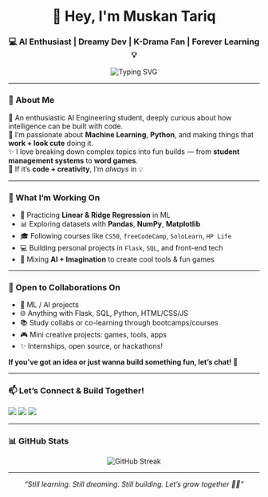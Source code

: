 <h1 align="center">👋 Hey, I'm Muskan Tariq</h1>
<h3 align="center">💻 AI Enthusiast | Dreamy Dev | K-Drama Fan | Forever Learning 💡</h3>

<p align="center">
  <img src="https://readme-typing-svg.herokuapp.com?font=Fira+Code&weight=500&pause=1000&center=true&width=435&lines=AI+Engineer+in+the+Making...;Learning+ML+%2B+DL+one+project+at+a+time.;Code+%2B+Creativity+%3D+Me+%F0%9F%92%A1;Flask%2C+Python%2C+SQL+...+Let's+Build!+%F0%9F%94%A5" alt="Typing SVG" />
</p>

---

### 👀 About Me

🌸 An enthusiastic AI Engineering student, deeply curious about how intelligence can be built with code.  
🐍 I’m passionate about **Machine Learning**, **Python**, and making things that **work + look cute** doing it.  
✨ I love breaking down complex topics into fun builds — from **student management systems** to **word games**.  
🎨 If it’s **code + creativity**, I’m *always* in 💡

---

### 🌱 What I’m Working On

- 🧠 Practicing **Linear & Ridge Regression** in ML  
- 📊 Exploring datasets with **Pandas**, **NumPy**, **Matplotlib**  
- 🎓 Following courses like `CS50`, `freeCodeCamp`, `SoloLearn`, `HP Life`  
- 💻 Building personal projects in `Flask`, `SQL`, and front-end tech  
- 🧩 Mixing **AI + Imagination** to create cool tools & fun games  

---

### 💞️ Open to Collaborations On

- 🤖 ML / AI projects  
- 🌐 Anything with Flask, SQL, Python, HTML/CSS/JS  
- 📚 Study collabs or co-learning through bootcamps/courses  
- 🎮 Mini creative projects: games, tools, apps  
- ✨ Internships, open source, or hackathons!

**If you've got an idea or just wanna build something fun, let’s chat! 💌**

---

### 📫 Let’s Connect & Build Together!

<p align="left">
  <a href="https://www.linkedin.com/in/muskan-tariq-095a50282" target="_blank"><img src="https://img.shields.io/badge/LinkedIn-Muskan%20Tariq-blue?style=for-the-badge&logo=linkedin&logoColor=white" /></a>
  <a href="https://www.instagram.com/ai_enthusiast86" target="_blank"><img src="https://img.shields.io/badge/Instagram-@ai_enthusiast86-E4405F?style=for-the-badge&logo=instagram&logoColor=white" /></a>
  <a href="mailto:muskantariq2003@gmail.com" target="_blank"><img src="https://img.shields.io/badge/Email-muskantariq2003@gmail.com-D14836?style=for-the-badge&logo=gmail&logoColor=white" /></a>
</p>

---

### 📊 GitHub Stats

<p align="center">
  <img src="https://streak-stats.demolab.com?user=smilingstar78&theme=tokyonight&border_radius=8&date_format=M%20j%5B%2C%20Y%5D" alt="GitHub Streak" />
</p>

---

<p align="center">
  <em>“Still learning. Still dreaming. Still building. Let’s grow together 🌱✨”</em>
</p>
